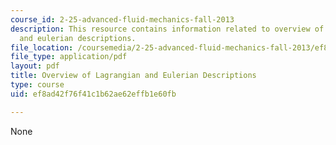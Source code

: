 ```yaml
---
course_id: 2-25-advanced-fluid-mechanics-fall-2013
description: This resource contains information related to overview of lagrangian
  and eulerian descriptions.
file_location: /coursemedia/2-25-advanced-fluid-mechanics-fall-2013/ef8ad42f76f41c1b62ae62effb1e60fb_MIT2_25F13_OverviewofLag.pdf
file_type: application/pdf
layout: pdf
title: Overview of Lagrangian and Eulerian Descriptions
type: course
uid: ef8ad42f76f41c1b62ae62effb1e60fb

---
```

None